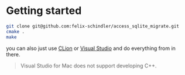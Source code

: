 # Getting started

```bash
git clone git@github.com:felix-schindler/access_sqlite_migrate.git
cmake .
make
```

you can also just use [CLion](https://www.jetbrains.com/clion/) or [Visual Studio](https://visualstudio.microsoft.com/de/downloads/) and do everything from in there.

> Visual Studio for Mac does not support developing C++.
